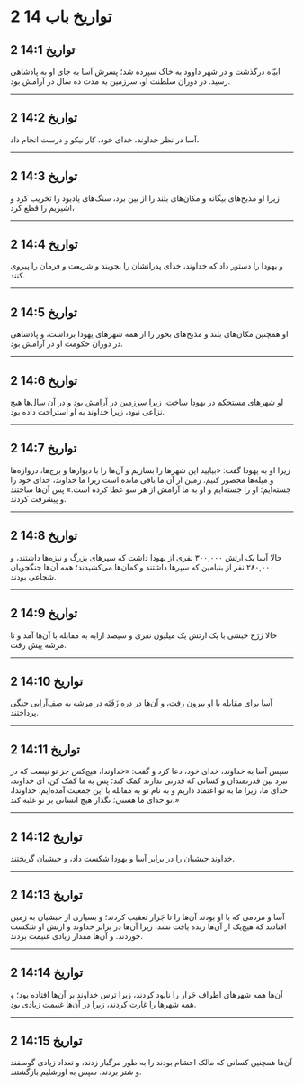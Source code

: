 # 2 تواریخ باب 14

## 2 تواریخ 14:1

ابیّاه درگذشت و در شهر داوود به خاک سپرده شد؛ پسرش آسا به جای او به پادشاهی رسید. در دوران سلطنت او، سرزمین به مدت ده سال در آرامش بود.

---

## 2 تواریخ 14:2

آسا در نظر خداوند، خدای خود، کار نیکو و درست انجام داد،

---

## 2 تواریخ 14:3

زیرا او مذبح‌های بیگانه و مکان‌های بلند را از بین برد، سنگ‌های یادبود را تخریب کرد و اشیریم را قطع کرد،

---

## 2 تواریخ 14:4

و یهودا را دستور داد که خداوند، خدای پدرانشان را بجویند و شریعت و فرمان را پیروی کنند.

---

## 2 تواریخ 14:5

او همچنین مکان‌های بلند و مذبح‌های بخور را از همه شهرهای یهودا برداشت، و پادشاهی در دوران حکومت او در آرامش بود.

---

## 2 تواریخ 14:6

او شهرهای مستحکم در یهودا ساخت، زیرا سرزمین در آرامش بود و در آن سال‌ها هیچ نزاعی نبود، زیرا خداوند به او استراحت داده بود.

---

## 2 تواریخ 14:7

زیرا او به یهودا گفت: «بیایید این شهرها را بسازیم و آن‌ها را با دیوارها و برج‌ها، دروازه‌ها و میله‌ها محصور کنیم. زمین از آن ما باقی مانده است زیرا ما خداوند، خدای خود را جسته‌ایم؛ او را جسته‌ایم و او به ما آرامش از هر سو عطا کرده است.» پس آن‌ها ساختند و پیشرفت کردند.

---

## 2 تواریخ 14:8

حالا آسا یک ارتش ۳۰۰,۰۰۰ نفری از یهودا داشت که سپرهای بزرگ و نیزه‌ها داشتند، و ۲۸۰,۰۰۰ نفر از بنیامین که سپرها داشتند و کمان‌ها می‌کشیدند؛ همه آن‌ها جنگجویان شجاعی بودند.

---

## 2 تواریخ 14:9

حالا زَرَح حبشی با یک ارتش یک میلیون نفری و سیصد ارابه به مقابله با آن‌ها آمد و تا مرشه پیش رفت.

---

## 2 تواریخ 14:10

آسا برای مقابله با او بیرون رفت، و آن‌ها در دره زَفَتَه در مرشه به صف‌آرایی جنگی پرداختند.

---

## 2 تواریخ 14:11

سپس آسا به خداوند، خدای خود، دعا کرد و گفت: «خداوندا، هیچ‌کس جز تو نیست که در نبرد بین قدرتمندان و کسانی که قدرتی ندارند کمک کند؛ پس به ما کمک کن، ای خداوند، خدای ما، زیرا ما به تو اعتماد داریم و به نام تو به مقابله با این جمعیت آمده‌ایم. خداوندا، تو خدای ما هستی؛ نگذار هیچ انسانی بر تو غلبه کند.»

---

## 2 تواریخ 14:12

خداوند حبشیان را در برابر آسا و یهودا شکست داد، و حبشیان گریختند.

---

## 2 تواریخ 14:13

آسا و مردمی که با او بودند آن‌ها را تا جَرار تعقیب کردند؛ و بسیاری از حبشیان به زمین افتادند که هیچ‌یک از آن‌ها زنده یافت نشد، زیرا آن‌ها در برابر خداوند و ارتش او شکست خوردند. و آن‌ها مقدار زیادی غنیمت بردند.

---

## 2 تواریخ 14:14

آن‌ها همه شهرهای اطراف جَرار را نابود کردند، زیرا ترس خداوند بر آن‌ها افتاده بود؛ و همه شهرها را غارت کردند، زیرا در آن‌ها غنیمت زیادی بود.

---

## 2 تواریخ 14:15

آن‌ها همچنین کسانی که مالک احشام بودند را به طور مرگبار زدند، و تعداد زیادی گوسفند و شتر بردند. سپس به اورشلیم بازگشتند.
